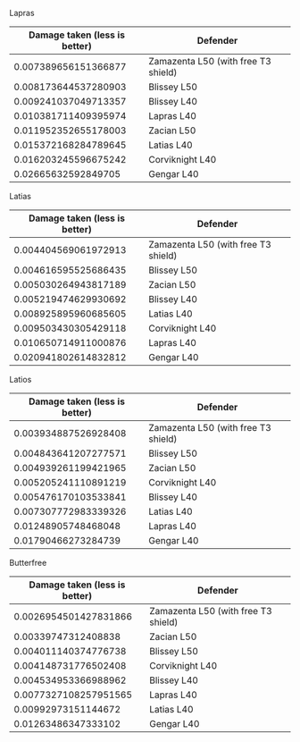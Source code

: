Lapras

| Damage taken (less is better) | Defender                            |
|-------------------------------|-------------------------------------|
| 0.007389656151366877          | Zamazenta L50 (with free T3 shield) |
| 0.008173644537280903          | Blissey L50                         |
| 0.009241037049713357          | Blissey L40                         |
| 0.010381711409395974          | Lapras L40                          |
| 0.011952352655178003          | Zacian L50                          |
| 0.015372168284789645          | Latias L40                          |
| 0.016203245596675242          | Corviknight L40                     |
| 0.02665632592849705           | Gengar L40                          |

Latias

| Damage taken (less is better) | Defender                            |
|-------------------------------|-------------------------------------|
| 0.004404569061972913          | Zamazenta L50 (with free T3 shield) |
| 0.004616595525686435          | Blissey L50                         |
| 0.005030264943817189          | Zacian L50                          |
| 0.005219474629930692          | Blissey L40                         |
| 0.008925895960685605          | Latias L40                          |
| 0.009503430305429118          | Corviknight L40                     |
| 0.010650714911000876          | Lapras L40                          |
| 0.020941802614832812          | Gengar L40                          |

Latios

| Damage taken (less is better) | Defender                            |
|-------------------------------|-------------------------------------|
| 0.003934887526928408          | Zamazenta L50 (with free T3 shield) |
| 0.004843641207277571          | Blissey L50                         |
| 0.004939261199421965          | Zacian L50                          |
| 0.005205241110891219          | Corviknight L40                     |
| 0.005476170103533841          | Blissey L40                         |
| 0.007307772983339326          | Latias L40                          |
| 0.01248905748468048           | Lapras L40                          |
| 0.01790466273284739           | Gengar L40                          |

Butterfree

| Damage taken (less is better) | Defender                            |
|-------------------------------|-------------------------------------|
| 0.0026954501427831866         | Zamazenta L50 (with free T3 shield) |
| 0.00339747312408838           | Zacian L50                          |
| 0.004011140374776738          | Blissey L50                         |
| 0.004148731776502408          | Corviknight L40                     |
| 0.004534953366988962          | Blissey L40                         |
| 0.0077327108257951565         | Lapras L40                          |
| 0.00992973151144672           | Latias L40                          |
| 0.01263486347333102           | Gengar L40                          |
